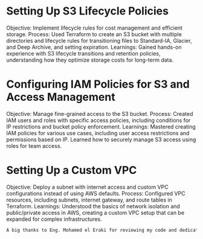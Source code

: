 # Setting Up S3 Lifecycle Policies
Objective: Implement lifecycle rules for cost management and efficient storage.
Process: Used Terraform to create an S3 bucket with multiple directories and lifecycle rules for transitioning files to Standard-IA, Glacier, and Deep Archive, and setting expiration.
Learnings: Gained hands-on experience with S3 lifecycle transitions and retention policies, understanding how they optimize storage costs for long-term data.
# Configuring IAM Policies for S3 and Access Management
Objective: Manage fine-grained access to the S3 bucket.
Process: Created IAM users and roles with specific access policies, including conditions for IP restrictions and bucket policy enforcement.
Learnings: Mastered creating IAM policies for various use cases, including user access restrictions and permissions based on IP. Learned how to securely manage S3 access using roles for team access.
# Setting Up a Custom VPC
Objective: Deploy a subnet with internet access and custom VPC configurations instead of using AWS defaults.
Process: Configured VPC resources, including subnets, internet gateway, and route tables in Terraform.
Learnings: Understood the basics of network isolation and public/private access in AWS, creating a custom VPC setup that can be expanded for complex infrastructures.

```bash
A big thanks to Eng. Mohamed el Eraki for reviewing my code and dedicating his time to guide me through these tasks. his support was invaluable in helping me understand complex Terraform configurations and AWS services more deeply.
```
